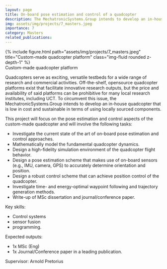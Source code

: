 ```yaml
---
layout: page
title: On-board pose estimation and control of a quadcopter
description: The MechatronicSystems.Group intends to develop an in-house quadcopter that is low in cost and sustainable in terms of using locally sourced components.
img: assets/img/projects/7_masters.jpeg
importance: 7
category: Masters
related_publications:
---
```


<div class="row justify-content-center">
    <div class="col-sm mt-3 mt-md-0">
        {% include figure.html path="assets/img/projects/7_masters.jpeg" title="Custom-made quadcopter platform" class="img-fluid rounded z-depth-1" %}
    </div>
</div>
<div class="caption">
    Custom-made quadcopter platform
</div>

Quadcopters serve as exciting, versatile testbeds for a wide range of research and commercial activities. Off-the-shelf, opensource quadcopter platforms exist that facilitate innovative research outputs, but the price and availability of said platforms can be prohibitive for many local research institutes, including UCT. To circumvent this issue, the MechatronicSystems.Group intends to develop an in-house quadcopter that is low in cost and sustainable in terms of using locally sourced components.

This project will focus on the pose estimation and control aspects of the custom-made quadcopter and will involve the following tasks:

- Investigate the current state of the art of on-board pose estimation and control approaches.
- Mathematically model the fundamental quadcopter dynamics.
- Design a high-fidelity simulation environment of the quadcopter flight behavior.
- Design a pose estimation scheme that makes use of on-board sensors (e.g., IMU, camera, GPS) to accurately determine orientation and position.
- Design a robust control scheme that can achieve position control of the quadcopter.
- Investigate time- and energy-optimal waypoint following and trajectory generation methods.
- Write-up of MSc dissertation and journal/conference paper.

Key skills:
- Control systems
- sensor fusion
- programming.

Expected outputs:
- 1x MSc (Eng)
- 1x Journal/Conference paper in a leading publication.

Supervisor: Arnold Pretorius
